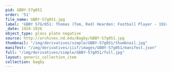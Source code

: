 ```yaml
---
pid: GBBY-57g051
order: '51'
file_name: GBBY-57g051.jpg
label: 'GBBY 57G/051: Thomas (Tom, Red) Hearden: Football Player - 1924-1926'
_date: 1924-1926
object_type: glass plate negative
source: http://archives.nd.edu/Bagby/GBBY-57g051.jpg
thumbnail: "/img/derivatives/simple/GBBY-57g051/thumbnail.jpg"
manifest: "/img/derivatives/iiif/images/GBBY-57g051/manifest.json"
full: "/img/derivatives/simple/GBBY-57g051/full.jpg"
layout: generic_collection_item
collection: bagby
---
```

